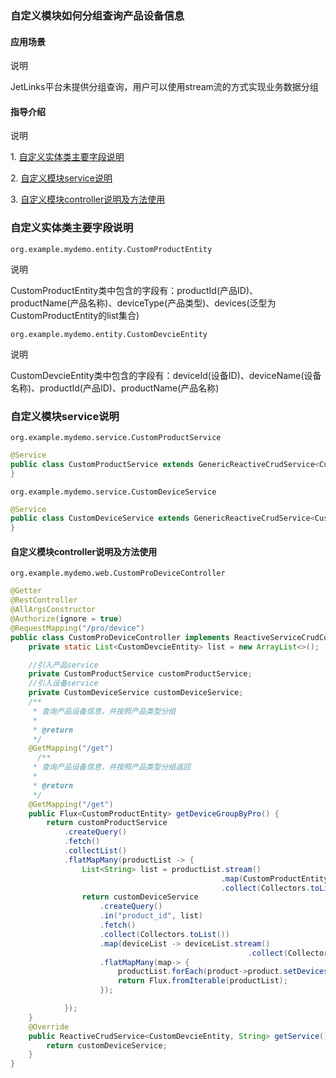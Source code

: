 ### 自定义模块如何分组查询产品设备信息

#### 应用场景

<div class='explanation primary'>
  <p class='explanation-title-warp'>
    <span class='iconfont icon-bangzhu explanation-icon'></span>
    <span class='explanation-title font-weight'>说明</span>
  </p>
    JetLinks平台未提供分组查询，用户可以使用stream流的方式实现业务数据分组
</div>

#### 指导介绍
<div class='explanation primary'>
  <p class='explanation-title-warp'>
    <span class='iconfont icon-bangzhu explanation-icon'></span>
    <span class='explanation-title font-weight'>说明</span>
  </p>
     <p>1. <a href="#1" >自定义实体类主要字段说明</a></p>
     <p>2. <a href="#2" >自定义模块service说明</a></p>
     <p>3. <a href="#3" >自定义模块controller说明及方法使用</a></p>
</div>



### <font id="1">自定义实体类主要字段说明</font>

`org.example.mydemo.entity.CustomProductEntity`

<div class='explanation primary'>
  <p class='explanation-title-warp'>
    <span class='iconfont icon-bangzhu explanation-icon'></span>
    <span class='explanation-title font-weight'>说明</span>
  </p>
CustomProductEntity类中包含的字段有：productId(产品ID)、productName(产品名称)、deviceType(产品类型)、devices(泛型为CustomProductEntity的list集合)
</div>

`org.example.mydemo.entity.CustomDevcieEntity`

<div class='explanation primary'>
  <p class='explanation-title-warp'>
    <span class='iconfont icon-bangzhu explanation-icon'></span>
    <span class='explanation-title font-weight'>说明</span>
  </p>
CustomDevcieEntity类中包含的字段有：deviceId(设备ID)、deviceName(设备名称)、productId(产品ID)、productName(产品名称)
</div>




### <font id="2">自定义模块service说明</font>

`org.example.mydemo.service.CustomProductService`

```java
@Service
public class CustomProductService extends GenericReactiveCrudService<CustomProductEntity,String> {
}
```

`org.example.mydemo.service.CustomDeviceService`

```java
@Service
public class CustomDeviceService extends GenericReactiveCrudService<CustomDevcieEntity,String> {
}
```

#### <font id="3">自定义模块controller说明及方法使用</font>

`org.example.mydemo.web.CustomProDeviceController`

```java
@Getter
@RestController
@AllArgsConstructor
@Authorize(ignore = true)
@RequestMapping("/pro/device")
public class CustomProDeviceController implements ReactiveServiceCrudController {
    private static List<CustomDevcieEntity> list = new ArrayList<>();

    //引入产品service
    private CustomProductService customProductService;
    //引入设备service
    private CustomDeviceService customDeviceService;
    /**
     * 查询产品设备信息，并按照产品类型分组
     *
     * @return
     */
    @GetMapping("/get")
      /**
     * 查询产品设备信息，并按照产品类型分组返回
     *
     * @return
     */
    @GetMapping("/get")
    public Flux<CustomProductEntity> getDeviceGroupByPro() {
        return customProductService
            .createQuery()
            .fetch()
            .collectList()
            .flatMapMany(productList -> {
                List<String> list = productList.stream()
                                               .map(CustomProductEntity::getProductId)
                                               .collect(Collectors.toList());
                return customDeviceService
                    .createQuery()
                    .in("product_id", list)
                    .fetch()
                    .collect(Collectors.toList())
                    .map(deviceList -> deviceList.stream()
                                                     .collect(Collectors.groupingBy(CustomDevcieEntity::getProductId)))
                    .flatMapMany(map-> {
                        productList.forEach(product->product.setDevices(map.get(product.getProductId())));
                        return Flux.fromIterable(productList);
                    });

            });
    }
    @Override
    public ReactiveCrudService<CustomDevcieEntity, String> getService() {
        return customDeviceService;
    }
}
```

